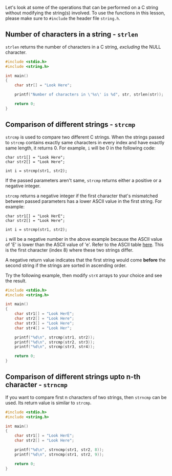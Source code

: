 Let's look at some of the operations that can be performed on a C string without modifying the string(s) involved. To use the functions in this lesson, please make sure to `#include` the header file `string.h`.

## Number of characters in a string - `strlen`

`strlen` returns the number of characters in a C string, _excluding_ the NULL character.

```C runnable
#include <stdio.h>
#include <string.h>

int main()
{
	char str[] = "Look Here";

	printf("Number of characters in \'%s\' is %d", str, strlen(str));

	return 0;
}

```

## Comparison of different strings - `strcmp`

`strcmp` is used to compare two different C strings. When the strings passed to `strcmp` contains exactly same characters in every index and have exactly same length, it returns 0. For example, `i` will be 0 in the following code:

```
char str1[] = "Look Here";
char str2[] = "Look Here";

int i = strcmp(str1, str2);
```

If the passed parameters aren't same, `strcmp` returns either a positive or a negative integer.

`strcmp` returns a negative integer if the first character that's mismatched between passed parameters has a lower ASCII value in the first string. For example:

```
char str1[] = "Look HerE";
char str2[] = "Look Here";

int i = strcmp(str1, str2);
```

`i` will be a negative number in the above example because the ASCII value of 'E' is lower than the ASCII value of 'e'. Refer to the ASCII table [here](http://www.asciitable.com/ "ASCII Table").  This is the first character (index 8) where these two strings differ.

A negative return value indicates that the first string would come **before** the second string if the strings are sorted in ascending order.

Try the following example, then modify `strX` arrays to your choice and see the result.

```C runnable
#include <stdio.h>
#include <string.h>

int main()
{
	char str1[] = "Look HerE";
	char str2[] = "Look Here";
	char str3[] = "Look Here";
	char str4[] = "Look Her";

	printf("%d\n", strcmp(str1, str2));
	printf("%d\n", strcmp(str2, str3));
	printf("%d\n", strcmp(str3, str4));

	return 0;
}

```

## Comparison of different strings upto n-th character - `strncmp`

If you want to compare first n characters of two strings, then `strncmp` can be used. Its return value is similar to `strcmp`.

```C runnable
#include <stdio.h>
#include <string.h>

int main()
{
	char str1[] = "Look HerE";
	char str2[] = "Look Here";

	printf("%d\n", strncmp(str1, str2, 8));
	printf("%d\n", strncmp(str1, str2, 9));

	return 0;
}

```

